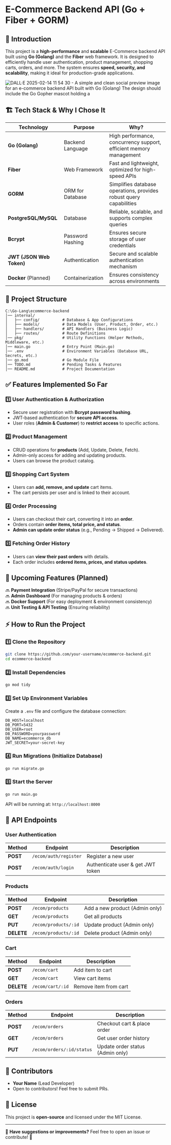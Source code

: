 # E-Commerce Backend API (Go + Fiber + GORM)

## 🚀 Introduction
This project is a **high-performance** and **scalable** E-Commerce backend API built using **Go (Golang)** and the **Fiber** web framework. It is designed to efficiently handle user authentication, product management, shopping carts, orders, and more. The system ensures **speed, security, and scalability**, making it ideal for production-grade applications.

![DALL·E 2025-02-14 11 54 30 - A simple and clean social preview image for an e-commerce backend API built with Go (Golang)  The design should include the Go Gopher mascot holding a](https://github.com/user-attachments/assets/bba5e560-1599-400f-a2c3-c05dd1f6c8ef)


## 🏗️ Tech Stack & Why I Chose It

| Technology  | Purpose | Why? |
|------------|---------|------|
| **Go (Golang)** | Backend Language | High performance, concurrency support, efficient memory management |
| **Fiber** | Web Framework | Fast and lightweight, optimized for high-speed APIs |
| **GORM** | ORM for Database | Simplifies database operations, provides robust query capabilities |
| **PostgreSQL/MySQL** | Database | Reliable, scalable, and supports complex queries |
| **Bcrypt** | Password Hashing | Ensures secure storage of user credentials |
| **JWT (JSON Web Token)** | Authentication | Secure and scalable authentication mechanism |
| **Docker** (Planned) | Containerization | Ensures consistency across environments |

## 📂 Project Structure
```
C:\Go-Lang\ecommerce-backend
│── internal/
│   ├── config/          # Database & App Configurations
│   ├── models/          # Data Models (User, Product, Order, etc.)
│   ├── handlers/        # API Handlers (Business Logic)
│   ├── routes/          # Route Definitions
│── pkg/                 # Utility Functions (Helper Methods, Middleware, etc.)
│── main.go              # Entry Point (Main.go)
│── .env                 # Environment Variables (Database URL, Secrets, etc.)
│── go.mod               # Go Module File
│── TODO.md              # Pending Tasks & Features
│── README.md            # Project Documentation
```

## ✅ Features Implemented So Far
### 1️⃣ **User Authentication & Authorization**
- Secure user registration with **Bcrypt password hashing**.
- JWT-based authentication for **secure API access**.
- User roles (**Admin & Customer**) to **restrict access** to specific actions.

### 2️⃣ **Product Management**
- CRUD operations for **products** (Add, Update, Delete, Fetch).
- Admin-only access for adding and updating products.
- Users can browse the product catalog.

### 3️⃣ **Shopping Cart System**
- Users can **add, remove, and update** cart items.
- The cart persists per user and is linked to their account.

### 4️⃣ **Order Processing**
- Users can checkout their cart, converting it into an **order**.
- Orders contain **order items, total price, and status**.
- **Admin can update order status** (e.g., Pending → Shipped → Delivered).

### 5️⃣ **Fetching Order History**
- Users can **view their past orders** with details.
- Each order includes **ordered items, prices, and status updates**.

## 🚀 Upcoming Features (Planned)
🔜 **Payment Integration** (Stripe/PayPal for secure transactions)  
🔜 **Admin Dashboard** (For managing products & orders)  
🔜 **Docker Support** (For easy deployment & environment consistency)  
🔜 **Unit Testing & API Testing** (Ensuring reliability)  

## ⚡ How to Run the Project
### 1️⃣ Clone the Repository
```bash
git clone https://github.com/your-username/ecommerce-backend.git
cd ecommerce-backend
```
### 2️⃣ Install Dependencies
```bash
go mod tidy
```
### 3️⃣ Set Up Environment Variables
Create a `.env` file and configure the database connection:
```
DB_HOST=localhost
DB_PORT=5432
DB_USER=root
DB_PASSWORD=yourpassword
DB_NAME=ecommerce_db
JWT_SECRET=your-secret-key
```
### 4️⃣ Run Migrations (Initialize Database)
```bash
go run migrate.go
```
### 5️⃣ Start the Server
```bash
go run main.go
```
API will be running at: `http://localhost:8000`

## 📌 API Endpoints
### User Authentication
| Method | Endpoint | Description |
|--------|----------|-------------|
| **POST** | `/ecom/auth/register` | Register a new user |
| **POST** | `/ecom/auth/login` | Authenticate user & get JWT token |

### Products
| Method | Endpoint | Description |
|--------|----------|-------------|
| **POST** | `/ecom/products` | Add a new product (Admin only) |
| **GET** | `/ecom/products` | Get all products |
| **PUT** | `/ecom/products/:id` | Update product (Admin only) |
| **DELETE** | `/ecom/products/:id` | Delete product (Admin only) |

### Cart
| Method | Endpoint | Description |
|--------|----------|-------------|
| **POST** | `/ecom/cart` | Add item to cart |
| **GET** | `/ecom/cart` | View cart items |
| **DELETE** | `/ecom/cart/:id` | Remove item from cart |

### Orders
| Method | Endpoint | Description |
|--------|----------|-------------|
| **POST** | `/ecom/orders` | Checkout cart & place order |
| **GET** | `/ecom/orders` | Get user order history |
| **PUT** | `/ecom/orders/:id/status` | Update order status (Admin only) |

## 👥 Contributors
- **Your Name** (Lead Developer)
- Open to contributors! Feel free to submit PRs.

## 📜 License
This project is **open-source** and licensed under the MIT License.

---
📢 **Have suggestions or improvements?** Feel free to open an issue or contribute! 🚀

